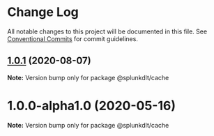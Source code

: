 # Change Log

All notable changes to this project will be documented in this file.
See [Conventional Commits](https://conventionalcommits.org) for commit guidelines.

## [1.0.1](https://github.com/splunk/dlt-connect-libs/compare/@splunkdlt/cache@1.0.0...@splunkdlt/cache@1.0.1) (2020-08-07)

**Note:** Version bump only for package @splunkdlt/cache





# 1.0.0-alpha1.0 (2020-05-16)

**Note:** Version bump only for package @splunkdlt/cache
